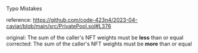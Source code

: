 Typo Mistakes

reference: https://github.com/code-423n4/2023-04-caviar/blob/main/src/PrivatePool.sol#L376 


original: The sum of the caller's NFT weights must be **less** than or equal
corrected: The sum of the caller's NFT weights must be **more** than or equal
